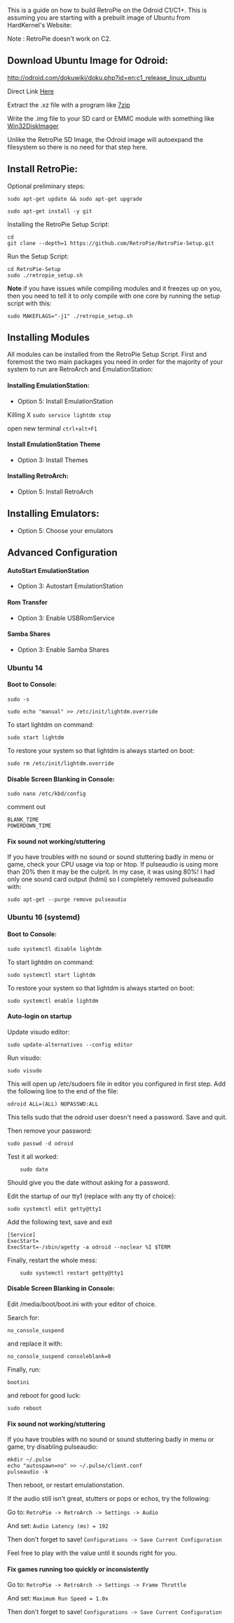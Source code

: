This is a guide on how to build RetroPie on the Odroid C1/C1+. This is assuming you are starting with a prebuilt image of Ubuntu from HardKernel's Website:

Note : RetroPie doesn't work on C2.

## Download Ubuntu Image for Odroid:

http://odroid.com/dokuwiki/doku.php?id=en:c1_release_linux_ubuntu

Direct Link [Here](http://odroid.in/ubuntu_14.04lts/ubuntu-14.04.3lts-lubuntu-odroid-c1-20151020.img.xz)

Extract the .xz file with a program like [7zip](http://www.7-zip.org/download.html)

Write the .img file to your SD card or EMMC module with something like [Win32DiskImager](http://sourceforge.net/projects/win32diskimager/)

Unlike the RetroPie SD Image, the Odroid image will autoexpand the filesystem so there is no need for that step here.

## Install RetroPie:

Optional preliminary steps:

```
sudo apt-get update && sudo apt-get upgrade

sudo apt-get install -y git

```

Installing the RetroPie Setup Script:

```
cd
git clone --depth=1 https://github.com/RetroPie/RetroPie-Setup.git
```

Run the Setup Script:

```
cd RetroPie-Setup
sudo ./retropie_setup.sh
```

**Note** if you have issues while compiling modules and it freezes up on you, then you need to tell it to only compile with one core by running the setup script with this:

```
sudo MAKEFLAGS="-j1" ./retropie_setup.sh

```

## Installing Modules

All modules can be installed from the RetroPie Setup Script. First and foremost the two main packages you need in order for the majority of your system to run are RetroArch and EmulationStation:

#### Installing EmulationStation:

- Option 5: Install EmulationStation

Killing X `sudo service lightdm stop`

open new terminal `ctrl+alt+F1`

#### Install EmulationStation Theme

- Option 3: Install Themes

#### Installing RetroArch:

- Option 5: Install RetroArch

## Installing Emulators:

- Option 5: Choose your emulators

## Advanced Configuration

#### AutoStart EmulationStation

- Option 3: Autostart EmulationStation 

#### Rom Transfer

- Option 3: Enable USBRomService

#### Samba Shares

- Option 3: Enable Samba Shares

### Ubuntu 14

#### Boot to Console:

```
sudo -s

sudo echo "manual" >> /etc/init/lightdm.override

```

To start lightdm on command:

```
sudo start lightdm
```

To restore your system so that lightdm is always started on boot:

```
sudo rm /etc/init/lightdm.override
```

#### Disable Screen Blanking in Console:

```
sudo nano /etc/kbd/config
```
comment out

```
BLANK_TIME
POWERDOWN_TIME
```

#### Fix sound not working/stuttering

If you have troubles with no sound or sound stuttering badly in menu or game, check your CPU usage via top or htop. If pulseaudio is using more than 20% then it may be the culprit. In my case, it was using 80%! I had only one sound card output (hdmi) so I completely removed pulseaudio with:

```
sudo apt-get --purge remove pulseaudio
```

### Ubuntu 16 (systemd)

#### Boot to Console:

    sudo systemctl disable lightdm

To start lightdm on command:

    sudo systemctl start lightdm

To restore your system so that lightdm is always started on boot:
    
    sudo systemctl enable lightdm

#### Auto-login on startup
 
Update visudo editor:

	sudo update-alternatives --config editor

Run visudo:

	sudo visudo

This will open up /etc/sudoers file in editor you configured in first step. Add the following line to the end of the file:

	odroid ALL=(ALL) NOPASSWD:ALL

This tells sudo that the odroid user doesn't need a password. Save and quit.

Then remove your password:

	sudo passwd -d odroid

Test it all worked:

        sudo date

Should give you the date without asking for a password.

Edit the startup of our tty1 (replace with any tty of choice):

	sudo systemctl edit getty@tty1

Add the following text, save and exit

	[Service]
	ExecStart=
	ExecStart=-/sbin/agetty -a odroid --noclear %I $TERM

Finally, restart the whole mess:

        sudo systemctl restart getty@tty1

#### Disable Screen Blanking in Console:

Edit /media/boot/boot.ini with your editor of choice.

Search for:

    no_console_suspend 

and replace it with:

    no_console_suspend consoleblank=0

Finally, run:

    bootini

and reboot for good luck:

    sudo reboot

#### Fix sound not working/stuttering

If you have troubles with no sound or sound stuttering badly in menu or game, try disabling pulseaudio:

    mkdir ~/.pulse
    echo "autospawn=no" >> ~/.pulse/client.conf
    pulseaudio -k

Then reboot, or restart emulationstation.

If the audio still isn't great, stutters or pops or echos, try the following:

Go to: `RetroPie -> RetroArch -> Settings -> Audio`

And set: `Audio Latency (ms) = 192`

Then don't forget to save! `Configurations -> Save Current Configuration`

Feel free to play with the value until it sounds right for you.

#### Fix games running too quickly or inconsistently

Go to: `RetroPie -> RetroArch -> Settings -> Frame Throttle`

And set: `Maximum Run Speed = 1.0x`

Then don't forget to save! `Configurations -> Save Current Configuration`


